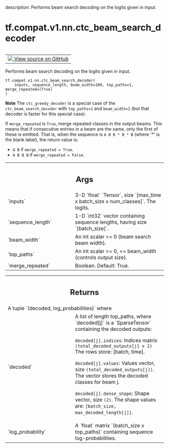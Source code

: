 description: Performs beam search decoding on the logits given in input.

<div itemscope itemtype="http://developers.google.com/ReferenceObject">
<meta itemprop="name" content="tf.compat.v1.nn.ctc_beam_search_decoder" />
<meta itemprop="path" content="Stable" />
</div>

# tf.compat.v1.nn.ctc_beam_search_decoder

<!-- Insert buttons and diff -->

<table class="tfo-notebook-buttons tfo-api nocontent" align="left">
<td>
  <a target="_blank" href="https://github.com/tensorflow/tensorflow/blob/r2.3/tensorflow/python/ops/ctc_ops.py#L338-L398">
    <img src="https://www.tensorflow.org/images/GitHub-Mark-32px.png" />
    View source on GitHub
  </a>
</td>
</table>



Performs beam search decoding on the logits given in input.

<pre class="devsite-click-to-copy prettyprint lang-py tfo-signature-link">
<code>tf.compat.v1.nn.ctc_beam_search_decoder(
    inputs, sequence_length, beam_width=100, top_paths=1, merge_repeated=(True)
)
</code></pre>



<!-- Placeholder for "Used in" -->

**Note** The `ctc_greedy_decoder` is a special case of the
`ctc_beam_search_decoder` with `top_paths=1` and `beam_width=1` (but
that decoder is faster for this special case).

If `merge_repeated` is `True`, merge repeated classes in the output beams.
This means that if consecutive entries in a beam are the same,
only the first of these is emitted.  That is, when the sequence is
`A B B * B * B` (where '*' is the blank label), the return value is:

  * `A B` if `merge_repeated = True`.
  * `A B B B` if `merge_repeated = False`.

<!-- Tabular view -->
 <table class="responsive fixed orange">
<colgroup><col width="214px"><col></colgroup>
<tr><th colspan="2"><h2 class="add-link">Args</h2></th></tr>

<tr>
<td>
`inputs`
</td>
<td>
3-D `float` `Tensor`, size `[max_time x batch_size x num_classes]`.
The logits.
</td>
</tr><tr>
<td>
`sequence_length`
</td>
<td>
1-D `int32` vector containing sequence lengths, having size
`[batch_size]`.
</td>
</tr><tr>
<td>
`beam_width`
</td>
<td>
An int scalar >= 0 (beam search beam width).
</td>
</tr><tr>
<td>
`top_paths`
</td>
<td>
An int scalar >= 0, <= beam_width (controls output size).
</td>
</tr><tr>
<td>
`merge_repeated`
</td>
<td>
Boolean.  Default: True.
</td>
</tr>
</table>



<!-- Tabular view -->
 <table class="responsive fixed orange">
<colgroup><col width="214px"><col></colgroup>
<tr><th colspan="2"><h2 class="add-link">Returns</h2></th></tr>
<tr class="alt">
<td colspan="2">
A tuple `(decoded, log_probabilities)` where
</td>
</tr>
<tr>
<td>
`decoded`
</td>
<td>
A list of length top_paths, where `decoded[j]`
is a `SparseTensor` containing the decoded outputs:

`decoded[j].indices`: Indices matrix `(total_decoded_outputs[j] x 2)`
The rows store: [batch, time].

`decoded[j].values`: Values vector, size `(total_decoded_outputs[j])`.
The vector stores the decoded classes for beam j.

`decoded[j].dense_shape`: Shape vector, size `(2)`.
The shape values are: `[batch_size, max_decoded_length[j]]`.
</td>
</tr><tr>
<td>
`log_probability`
</td>
<td>
A `float` matrix `(batch_size x top_paths)` containing
sequence log-probabilities.
</td>
</tr>
</table>

